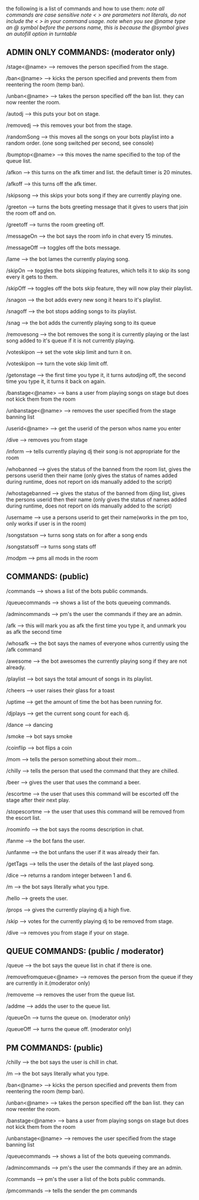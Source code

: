 the following is a list of commands and how to use them:
*note all commands are case sensitive*
*note < > are parameters not literals, do not include the < > in your command usage.*
*note when you see @name type an @ symbol before the persons name, this is because the @symbol gives an autofill option in turntable*

## ADMIN ONLY COMMANDS: (moderator only)

/stage<space><@name> --> removes the person specified from the stage.

/ban<space><@name> --> kicks the person specified and prevents them from reentering the room (temp ban).

/unban<space><@name> --> takes the person specified off the ban list. they can now reenter the room.

/autodj --> this puts your bot on stage.

/removedj --> this removes your bot from the stage.

/randomSong --> this moves all the songs on your bots playlist into a random order. (one song switched per second, see console)

/bumptop<space><@name> --> this moves the name specified to the top of the queue list.

/afkon --> this turns on the afk timer and list. the default timer is 20 minutes.

/afkoff --> this turns off the afk timer.

/skipsong --> this skips your bots song if they are currently playing one.

/greeton --> turns the bots greeting message that it gives to users that join the room off and on.

/greetoff --> turns the room greeting off.

/messageOn --> the bot says the room info in chat every 15 minutes.

/messageOff --> toggles off the bots message.

/lame --> the bot lames the currently playing song.

/skipOn --> toggles the bots skipping features, which tells it to skip its song every it gets to them.

/skipOff --> toggles off the bots skip feature, they will now play their playlist.

/snagon --> the bot adds every new song it hears to it's playlist.

/snagoff --> the bot stops adding songs to its playlist.

/snag --> the bot adds the currently playing song to its queue

/removesong --> the bot removes the song it is currently playing or the last song added to it's queue if it is not currently playing.

/voteskipon<space><number> --> set the vote skip limit and turn it on.

/voteskipon<space><number> --> turn the vote skip limit off.

/getonstage --> the first time you type it, it turns autodjing off, the second time you type it, it turns it back on again.

/banstage<space><@name> --> bans a user from playing songs on stage but does not kick them from the room

/unbanstage<space><@name> --> removes the user specified from the stage banning list

/userid<space><@name> --> get the userid of the person whos name you enter

/dive --> removes you from stage

/inform --> tells currently playing dj their song is not appropriate for the room

/whobanned --> gives the status of the banned from the room list, gives the persons userid then their name (only gives the status of names added during runtime, does not report on ids manually added to the script)

/whostagebanned --> gives the status of the banned from djing list, gives the persons userid then their name (only gives the status of names added during runtime, does not report on ids manually added to the script)

/username<space><userid> --> use a persons userid to get their name(works in the pm too, only works if user is in the room)

/songstatson --> turns song stats on for after a song ends

/songstatsoff --> turns song stats off

/modpm --> pms all mods in the room

## COMMANDS: (public)

/commands --> shows a list of the bots public commands.

/queuecommands --> shows a list of the bots queueing commands.

/admincommands --> pm's the user the commands if they are an admin.

/afk --> this will mark you as afk the first time you type it, and unmark you as afk the second time

/whosafk --> the bot says the names of everyone whos currently using the /afk command

/awesome --> the bot awesomes the currently playing song if they are not already.

/playlist --> bot says the total amount of songs in its playlist.

/cheers --> user raises their glass for a toast

/uptime --> get the amount of time the bot has been running for.

/djplays --> get the current song count for each dj.

/dance --> dancing

/smoke --> bot says smoke

/coinflip --> bot flips a coin

/mom --> tells the person something about their mom...

/chilly --> tells the person that used the command that they are chilled.

/beer --> gives the user that uses the command a beer.

/escortme --> the user that uses this command will be escorted off the stage after their next play.

/stopescortme --> the user that uses this command will be removed from the escort list.

/roominfo --> the bot says the rooms description in chat.

/fanme --> the bot fans the user.

/unfanme --> the bot unfans the user if it was already their fan.

/getTags --> tells the user the details of the last played song.

/dice --> returns a random integer between 1 and 6.

/m<space><your message here> --> the bot says literally what you type.

/hello --> greets the user.

/props --> gives the currently playing dj a high five.

/skip --> votes for the currently playing dj to be removed from stage.

/dive --> removes you from stage if your on stage.


## QUEUE COMMANDS: (public / moderator)

/queue --> the bot says the queue list in chat if there is one.

/removefromqueue<space><@name> --> removes the person from the queue if they are currently in it.(moderator only)

/removeme --> removes the user from the queue list.

/addme --> adds the user to the queue list.

/queueOn --> turns the queue on. (moderator only)

/queueOff --> turns the queue off. (moderator only)


## PM COMMANDS: (public)

/chilly --> the bot says the user is chill in chat.

/m<space><your message here> --> the bot says literally what you type.

/ban<space><@name> --> kicks the person specified and prevents them from reentering the room (temp ban).

/unban<space><@name> --> takes the person specified off the ban list. they can now reenter the room.

/banstage<space><@name> --> bans a user from playing songs on stage but does not kick them from the room

/unbanstage<space><@name> --> removes the user specified from the stage banning list

/queuecommands --> shows a list of the bots queueing commands.

/admincommands --> pm's the user the commands if they are an admin.

/commands --> pm's the user a list of the bots public commands.

/pmcommands --> tells the sender the pm commands














